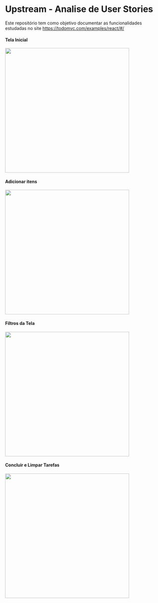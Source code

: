 # Upstream - Analise de User Stories

Este repositório tem como objetivo documentar as funcionalidades estudadas no site https://todomvc.com/examples/react/#/

<h4>Tela Inicial</h4>
<img src="https://github.com/IngridVanzeli/Upstream/assets/47196643/4e5520c5-c49a-4793-80b0-d6fdf17b851d" width="400"/>

<h4>Adicionar itens</h4>
<img src="https://github.com/IngridVanzeli/Upstream/assets/47196643/5a155e04-6a53-4df1-a983-8d97bd62bd06" width="400"/>

<h4>Filtros da Tela</h4>
<img src="https://github.com/IngridVanzeli/Upstream/assets/47196643/6731083e-b4a3-4034-808d-e2da7f1093f2"width="400"/>

<h4>Concluir e Limpar Tarefas</h4>
<img src="https://github.com/IngridVanzeli/Upstream/assets/47196643/27e147ec-e8ad-4bf9-bd24-7c55c895502c" width="400"/>
